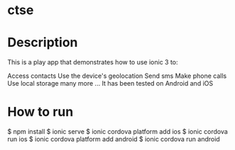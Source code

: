 # ctse
# Description
This is a play app that demonstrates how to use ionic 3 to:

Access contacts
Use the device's geolocation
Send sms
Make phone calls
Use local storage
many more ...
It has been tested on Android and iOS

# How to run
$ npm install
$ ionic serve
$ ionic cordova platform add ios
$ ionic cordova run ios
$ ionic cordova platform add android
$ ionic cordova run android

